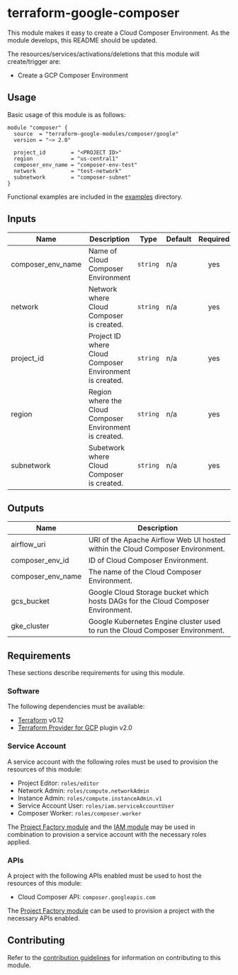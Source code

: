 # terraform-google-composer

This module makes it easy to create a Cloud Composer Environment. As the module develops, this README should be updated.

The resources/services/activations/deletions that this module will create/trigger are:

- Create a GCP Composer Environment

## Usage

Basic usage of this module is as follows:

```hcl
module "composer" {
  source  = "terraform-google-modules/composer/google"
  version = "~> 2.0"

  project_id        = "<PROJECT ID>"
  region            = "us-central1"
  composer_env_name = "composer-env-test"
  network           = "test-network"
  subnetwork        = "composer-subnet"
}
```

Functional examples are included in the
[examples](./examples/) directory.

<!-- BEGINNING OF PRE-COMMIT-TERRAFORM DOCS HOOK -->
## Inputs

| Name | Description | Type | Default | Required |
|------|-------------|------|---------|:--------:|
| composer\_env\_name | Name of Cloud Composer Environment | `string` | n/a | yes |
| network | Network where Cloud Composer is created. | `string` | n/a | yes |
| project\_id | Project ID where Cloud Composer Environment is created. | `string` | n/a | yes |
| region | Region where the Cloud Composer Environment is created. | `string` | n/a | yes |
| subnetwork | Subetwork where Cloud Composer is created. | `string` | n/a | yes |

## Outputs

| Name | Description |
|------|-------------|
| airflow\_uri | URI of the Apache Airflow Web UI hosted within the Cloud Composer Environment. |
| composer\_env\_id | ID of Cloud Composer Environment. |
| composer\_env\_name | The name of the Cloud Composer Environment. |
| gcs\_bucket | Google Cloud Storage bucket which hosts DAGs for the Cloud Composer Environment. |
| gke\_cluster | Google Kubernetes Engine cluster used to run the Cloud Composer Environment. |

<!-- END OF PRE-COMMIT-TERRAFORM DOCS HOOK -->

## Requirements

These sections describe requirements for using this module.

### Software

The following dependencies must be available:

- [Terraform][terraform] v0.12
- [Terraform Provider for GCP][terraform-provider-gcp] plugin v2.0

### Service Account

A service account with the following roles must be used to provision
the resources of this module:

- Project Editor: `roles/editor`
- Network Admin: `roles/compute.networkAdmin`
- Instance Admin: `roles/compute.instanceAdmin.v1`
- Service Account User: `roles/iam.serviceAccountUser`
- Composer Worker: `roles/composer.worker`

The [Project Factory module][project-factory-module] and the
[IAM module][iam-module] may be used in combination to provision a
service account with the necessary roles applied.

### APIs

A project with the following APIs enabled must be used to host the
resources of this module:

- Cloud Composer API: `composer.googleapis.com`

The [Project Factory module][project-factory-module] can be used to
provision a project with the necessary APIs enabled.

## Contributing

Refer to the [contribution guidelines](./CONTRIBUTING.md) for
information on contributing to this module.

[iam-module]: https://registry.terraform.io/modules/terraform-google-modules/iam/google
[project-factory-module]: https://registry.terraform.io/modules/terraform-google-modules/project-factory/google
[terraform-provider-gcp]: https://www.terraform.io/docs/providers/google/index.html
[terraform]: https://www.terraform.io/downloads.html
